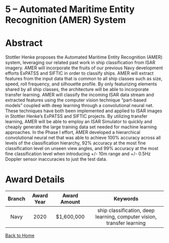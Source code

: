 
5 – Automated Maritime Entity Recognition (AMER) System
=======================================================

# Abstract


Stottler Henke proposes the Automated Maritime Entity Recognition (AMER) system, leveraging our related past work in ship classification from ISAR imagery. AMER will incorporate the fruits of our previous Navy development efforts ExPATSS and SIFTIC in order to classify ships. AMER will extract features from the input data that is common to all ship classes such as size, speed, roll frequency, and silhouette profile. By only featurizing elements shared by all ship classes, the architecture will be able to incorporate transfer learning. AMER will classify the incoming ISAR data stream and extracted features using the computer vision technique “part-based models” coupled with deep learning through a convolutional neural net. These techniques have both been implemented and applied to ISAR images in Stottler Henke’s ExPATSS and SIFTIC projects. By utilizing transfer learning, AMER will be able to employ an ISAR Simulator to quickly and cheaply generate the large training data set needed for machine learning approaches. In the Phase I effort, AMER developed a hierarchical convolutional neural net that was able to achieve 100% accuracy across all levels of the classification hierarchy, 92% accuracy at the most fine classification level on unseen view angles, and 99% accuracy at the most fine classification level when introducing +/- 10m range and +/- 0.5Hz Doppler sensor inaccuracies to just the test data.  

# Award Details

|Branch|Award Year|Award Amount|Keywords|
| :---: | :---: | :---: | :---: |
|Navy|2020|$1,600,000|ship classification, deep learning, computer vision, transfer learning|
  
  


[Back to Home](https://github.com/chrischow/dod_sbir_awards/Reports/JH/#2123)